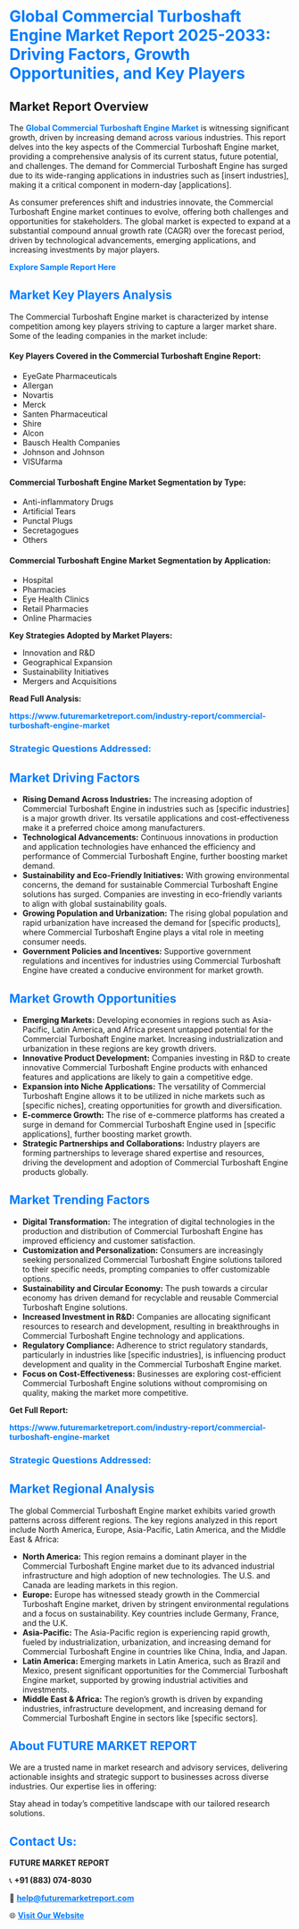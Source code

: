 <h1 style="color: #007BFF;">Global Commercial Turboshaft Engine Market Report 2025-2033: Driving Factors, Growth Opportunities, and Key Players</h1>

<section id="overview">
<h2>Market Report Overview</h2>
<p>The <a href="https://www.futuremarketreport.com/industry-report/commercial-turboshaft-engine-market" style="color: #007BFF; text-decoration: none;"><strong>Global Commercial Turboshaft Engine Market</strong></a> is witnessing significant growth, driven by increasing demand across various industries. This report delves into the key aspects of the Commercial Turboshaft Engine market, providing a comprehensive analysis of its current status, future potential, and challenges. The demand for Commercial Turboshaft Engine has surged due to its wide-ranging applications in industries such as [insert industries], making it a critical component in modern-day [applications].</p>
<p>As consumer preferences shift and industries innovate, the Commercial Turboshaft Engine market continues to evolve, offering both challenges and opportunities for stakeholders. The global market is expected to expand at a substantial compound annual growth rate (CAGR) over the forecast period, driven by technological advancements, emerging applications, and increasing investments by major players.</p>
</section>

<section id="overview">
<p><a href="https://www.futuremarketreport.com/request-sample/reportId=36690" style="color: #007BFF; text-decoration: none;"><strong>Explore Sample Report Here</strong></a></p>
</section>

<section id="key-players">
<h2 style="color: #007BFF;">Market Key Players Analysis</h2>
<p>The Commercial Turboshaft Engine market is characterized by intense competition among key players striving to capture a larger market share. Some of the leading companies in the market include:</p>
<h4>Key Players Covered in the Commercial Turboshaft Engine Report:</h4>
<ul><li>EyeGate Pharmaceuticals</li><li>Allergan</li><li>Novartis</li><li>Merck</li><li>Santen Pharmaceutical</li><li>Shire</li><li>Alcon</li><li>Bausch Health Companies</li><li>Johnson and Johnson</li><li>VISUfarma</li></ul>
<h4>Commercial Turboshaft Engine Market Segmentation by Type:</h4>
<ul><li>Anti-inflammatory Drugs</li><li>Artificial Tears</li><li>Punctal Plugs</li><li>Secretagogues</li><li>Others</li></ul>

<h4>Commercial Turboshaft Engine Market Segmentation by Application:</h4>
<ul><li>Hospital</li><li>Pharmacies</li><li>Eye Health Clinics</li><li>Retail Pharmacies</li><li>Online Pharmacies</li></ul>
<p><strong>Key Strategies Adopted by Market Players:</strong></p>
<ul>
<li>Innovation and R&D</li>
<li>Geographical Expansion</li>
<li>Sustainability Initiatives</li>
<li>Mergers and Acquisitions</li>
</ul>
</section>

<section>
<p><strong>Read Full Analysis: </strong></p><a href="https://www.futuremarketreport.com/industry-report/commercial-turboshaft-engine-market" style="color: #007BFF; text-decoration: none;"><strong>https://www.futuremarketreport.com/industry-report/commercial-turboshaft-engine-market</strong></a>
<h3 style="color: #007BFF;">Strategic Questions Addressed:</h3>
</section>

<section id="driving-factors">
<h2 style="color: #007BFF;">Market Driving Factors</h2>
<ul>
<li><strong>Rising Demand Across Industries:</strong> The increasing adoption of Commercial Turboshaft Engine in industries such as [specific industries] is a major growth driver. Its versatile applications and cost-effectiveness make it a preferred choice among manufacturers.</li>
<li><strong>Technological Advancements:</strong> Continuous innovations in production and application technologies have enhanced the efficiency and performance of Commercial Turboshaft Engine, further boosting market demand.</li>
<li><strong>Sustainability and Eco-Friendly Initiatives:</strong> With growing environmental concerns, the demand for sustainable Commercial Turboshaft Engine solutions has surged. Companies are investing in eco-friendly variants to align with global sustainability goals.</li>
<li><strong>Growing Population and Urbanization:</strong> The rising global population and rapid urbanization have increased the demand for [specific products], where Commercial Turboshaft Engine plays a vital role in meeting consumer needs.</li>
<li><strong>Government Policies and Incentives:</strong> Supportive government regulations and incentives for industries using Commercial Turboshaft Engine have created a conducive environment for market growth.</li>
</ul>
</section>

<section id="growth-opportunities">
<h2 style="color: #007BFF;">Market Growth Opportunities</h2>
<ul>
<li><strong>Emerging Markets:</strong> Developing economies in regions such as Asia-Pacific, Latin America, and Africa present untapped potential for the Commercial Turboshaft Engine market. Increasing industrialization and urbanization in these regions are key growth drivers.</li>
<li><strong>Innovative Product Development:</strong> Companies investing in R&D to create innovative Commercial Turboshaft Engine products with enhanced features and applications are likely to gain a competitive edge.</li>
<li><strong>Expansion into Niche Applications:</strong> The versatility of Commercial Turboshaft Engine allows it to be utilized in niche markets such as [specific niches], creating opportunities for growth and diversification.</li>
<li><strong>E-commerce Growth:</strong> The rise of e-commerce platforms has created a surge in demand for Commercial Turboshaft Engine used in [specific applications], further boosting market growth.</li>
<li><strong>Strategic Partnerships and Collaborations:</strong> Industry players are forming partnerships to leverage shared expertise and resources, driving the development and adoption of Commercial Turboshaft Engine products globally.</li>
</ul>
</section>

<section id="trending-factors">
<h2 style="color: #007BFF;">Market Trending Factors</h2>
<ul>
<li><strong>Digital Transformation:</strong> The integration of digital technologies in the production and distribution of Commercial Turboshaft Engine has improved efficiency and customer satisfaction.</li>
<li><strong>Customization and Personalization:</strong> Consumers are increasingly seeking personalized Commercial Turboshaft Engine solutions tailored to their specific needs, prompting companies to offer customizable options.</li>
<li><strong>Sustainability and Circular Economy:</strong> The push towards a circular economy has driven demand for recyclable and reusable Commercial Turboshaft Engine solutions.</li>
<li><strong>Increased Investment in R&D:</strong> Companies are allocating significant resources to research and development, resulting in breakthroughs in Commercial Turboshaft Engine technology and applications.</li>
<li><strong>Regulatory Compliance:</strong> Adherence to strict regulatory standards, particularly in industries like [specific industries], is influencing product development and quality in the Commercial Turboshaft Engine market.</li>
<li><strong>Focus on Cost-Effectiveness:</strong> Businesses are exploring cost-efficient Commercial Turboshaft Engine solutions without compromising on quality, making the market more competitive.</li>
</ul>
</section>

<section>
<p><strong>Get Full Report: </strong></p><a href="https://www.futuremarketreport.com/industry-report/commercial-turboshaft-engine-market" style="color: #007BFF; text-decoration: none;"><strong>https://www.futuremarketreport.com/industry-report/commercial-turboshaft-engine-market</strong></a>
<h3 style="color: #007BFF;">Strategic Questions Addressed:</h3>
</section>


<section id="regional-analysis">
<h2 style="color: #007BFF;">Market Regional Analysis</h2>
<p>The global Commercial Turboshaft Engine market exhibits varied growth patterns across different regions. The key regions analyzed in this report include North America, Europe, Asia-Pacific, Latin America, and the Middle East & Africa:</p>
<ul>
<li><strong>North America:</strong> This region remains a dominant player in the Commercial Turboshaft Engine market due to its advanced industrial infrastructure and high adoption of new technologies. The U.S. and Canada are leading markets in this region.</li>
<li><strong>Europe:</strong> Europe has witnessed steady growth in the Commercial Turboshaft Engine market, driven by stringent environmental regulations and a focus on sustainability. Key countries include Germany, France, and the U.K.</li>
<li><strong>Asia-Pacific:</strong> The Asia-Pacific region is experiencing rapid growth, fueled by industrialization, urbanization, and increasing demand for Commercial Turboshaft Engine in countries like China, India, and Japan.</li>
<li><strong>Latin America:</strong> Emerging markets in Latin America, such as Brazil and Mexico, present significant opportunities for the Commercial Turboshaft Engine market, supported by growing industrial activities and investments.</li>
<li><strong>Middle East & Africa:</strong> The region’s growth is driven by expanding industries, infrastructure development, and increasing demand for Commercial Turboshaft Engine in sectors like [specific sectors].</li>
</ul>
</section>

<footer>
<h2 style="color: #007BFF;">About FUTURE MARKET REPORT</h2>
<p>We are a trusted name in market research and advisory services, delivering actionable insights and strategic support to businesses across diverse industries. Our expertise lies in offering:</p>

<p>Stay ahead in today’s competitive landscape with our tailored research solutions.</p>

<h2 style="color: #007BFF;">Contact Us:</h2>
<p><strong>FUTURE MARKET REPORT</strong></p>
<p>📞 <strong>+91 (883) 074-8030</strong></p>
<p>📧 <strong><a href="mailto:help@futuremarketreport.com" style="color: #007BFF;">help@futuremarketreport.com</a></strong></p>
<p>🌐 <strong><a href="https://www.futuremarketreport.com/" style="color: #007BFF;">Visit Our Website</a></strong></p>
</footer>